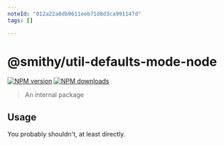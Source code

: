 ```yaml
---
noteId: "012a22a0db9611eeb71d8d3ca991147d"
tags: []

---
```


# @smithy/util-defaults-mode-node

[![NPM version](https://img.shields.io/npm/v/@smithy/util-defaults-mode-node/latest.svg)](https://www.npmjs.com/package/@smithy/util-defaults-mode-node)
[![NPM downloads](https://img.shields.io/npm/dm/@smithy/util-defaults-mode-node.svg)](https://www.npmjs.com/package/@smithy/util-defaults-mode-node)

> An internal package

## Usage

You probably shouldn't, at least directly.
